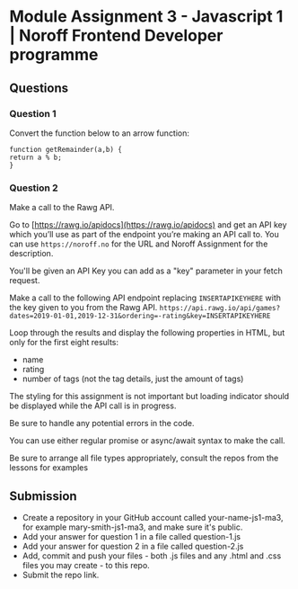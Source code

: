 # Module Assignment 3 - Javascript 1 | Noroff Frontend Developer programme

## Questions

### Question 1

Convert the function below to an arrow function:

```
function getRemainder(a,b) {
return a % b;
}
```

### Question 2

Make a call to the Rawg API.

Go to [https://rawg.io/apidocs](https://rawg.io/apidocs) and get an API key which you’ll use as part of the endpoint you’re making an API call to. You can use `https://noroff.no` for the URL and Noroff Assignment for the description.

You'll be given an API Key you can add as a "key" parameter in your fetch request.

Make a call to the following API endpoint replacing `INSERTAPIKEYHERE` with the key given to you from the Rawg API.
`https://api.rawg.io/api/games?dates=2019-01-01,2019-12-31&ordering=-rating&key=INSERTAPIKEYHERE`

Loop through the results and display the following properties in HTML, but only for the first eight results:

-   name
-   rating
-   number of tags (not the tag details, just the amount of tags)

The styling for this assignment is not important but loading indicator should be displayed while the API call is in progress.

Be sure to handle any potential errors in the code.

You can use either regular promise or async/await syntax to make the call.

Be sure to arrange all file types appropriately, consult the repos from the lessons for examples

## Submission

-   Create a repository in your GitHub account called your-name-js1-ma3, for example mary-smith-js1-ma3, and make sure it's public.
-   Add your answer for question 1 in a file called question-1.js
-   Add your answer for question 2 in a file called question-2.js
-   Add, commit and push your files - both .js files and any .html and .css files you may create - to this repo.
-   Submit the repo link.
